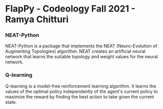 # FlapPy - Codeology Fall 2021 - Ramya Chitturi

### **NEAT-Python**
NEAT-Python is a package that implements the NEAT (Neuro-Evolution of Augmenting Topologies) algorithm. NEAT creates an artificial neural network that learns the suitable topology and weight values for the neural network.

### **Q-learning**
Q-learning is a model-free reinforcement learning algorithm. It learns the values of the optimal policy independently of the agent's current policy to maximize the reward by finding the best action to take given the current state. 
